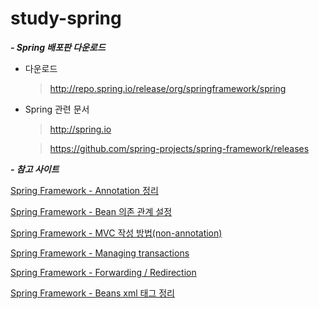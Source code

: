 # study-spring

***- Spring 배포판 다운로드***

- 다운로드

  > http://repo.spring.io/release/org/springframework/spring

- Spring 관련 문서

  > http://spring.io

  > https://github.com/spring-projects/spring-framework/releases



***- 참고 사이트***

[Spring Framework - Annotation 정리](http://noritersand.tistory.com/156)

[Spring Framework - Bean 의존 관계 설정](http://noritersand.tistory.com/153)

[Spring Framework - MVC 작성 방법(non-annotation)](http://noritersand.tistory.com/138)

[Spring Framework - Managing transactions](http://noritersand.tistory.com/198)

[Spring Framework - Forwarding / Redirection](http://noritersand.tistory.com/154)

[Spring Framework - Beans xml 태그 정리](http://noritersand.tistory.com/152)

